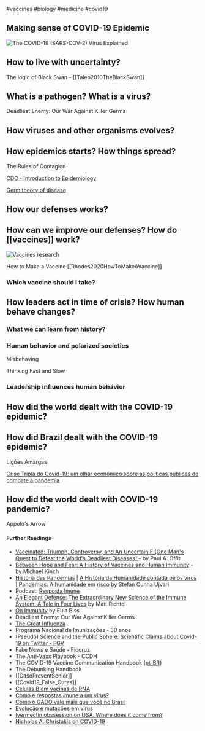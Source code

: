   #vaccines #biology #medicine #covid19

## Making sense of COVID-19 Epidemic

![[The COVID-19 (SARS-COV-2) Virus Explained](http://phdcomics.com/comics.php?f=2047)](http://phdcomics.com/covid/CoV2_01.jpg)


## How to live with uncertainty?

The logic of Black Swan - [[Taleb2010TheBlackSwan]]

## What is a pathogen? What is a virus?

Deadliest Enemy: Our War Against Killer Germs

## How viruses and other organisms evolves?

## How epidemics starts? How things spread?

The Rules of Contagion

[CDC - Introduction to Epidemiology](https://www.cdc.gov/training/publichealth101/epidemiology.html)

[Germ theory of disease](https://www.wikiwand.com/en/Germ_theory_of_disease)

## How our defenses works?

## How can we improve our defenses? How do [[vaccines]] work?

![[Vaccines research](https://xkcd.com/2515/)](https://imgs.xkcd.com/comics/vaccine_research_2x.png)

How to Make a Vaccine [[Rhodes2020HowToMakeAVaccine]]

### Which vaccine should I take?

## How leaders act in time of crisis? How human behave changes?

### What we can learn from history?

### Human behavior and polarized societies

Misbehaving

Thinking Fast and Slow

### Leadership influences human behavior

## How did the world dealt with the COVID-19 epidemic?

## How did Brazil dealt with the COVID-19 epidemic?

Lições Amargas

[Crise Tripla do Covid-19: um olhar econômico sobre as políticas públicas de combate à pandemia](http://thomasvconti.com.br/pubs/coronavirus/)

## How did the world dealt with COVID-19 pandemic?

Appolo's Arrow

#### Further Readings

- [Vaccinated: Triumph, Controversy, and An Uncertain F (One Man's Quest to Defeat the World's Deadliest Diseases) ](https://www.amazon.com.br/Vaccinated-Triumph-Controversy-Uncertain-English-ebook/dp/B000ROKXVA/ref=tmm_kin_swatch_0?_encoding=UTF8&qid=1631049217&sr=1-3)- by Paul A. Offit
- [Between Hope and Fear: A History of Vaccines and Human Immunity](https://www.amazon.com.br/Between-Hope-Fear-Vaccines-Immunity-ebook/dp/B077J7N2M4/) - by Michael Kinch
- [História das Pandemias](https://www.amazon.com.br/História-Epidemias-Stefan-Cunha-Ujvari/dp/6555410086/) | [A História da Humanidade contada pelos vírus](https://www.amazon.com.br/História-Humanidade-Contada-Pelo-Vírus/dp/8572444130/) | [Pandemias: A humanidade em risco](https://www.amazon.com.br/Pandemias-Humanidade-Risco-Stefan-Ujvari/dp/857244632X/) by Stefan Cunha Ujvari
- Podcast: [Resposta Imune](https://www1.folha.uol.com.br/podcasts/resposta-imune/)
- [An Elegant Defense: The Extraordinary New Science of the Immune System: A Tale in Four Lives](https://www.amazon.com.br/Elegant-Defense-Extraordinary-Science-English-ebook/dp/B07C66KJC1/) by Matt Richtel
- [On Immunity](https://www.amazon.com.br/Immunity-Inoculation-English-Eula-Biss-ebook/dp/B00KUY4D7W) by Eula Biss
- Deadliest Enemy: Our War Against Killer Germs
- [The Great Influenza](https://www.amazon.com.br/Great-Influenza-Deadliest-Plague-History/dp/0143036491/)
- Programa Nacional de Imunizações - 30 anos
- [(Pseudo) Science and the Public Sphere: Scientific Claims about Covid-19 on Twitter - FGV](https://democraciadigital.dapp.fgv.br/en/studies/pseudoscience-and-the-public-sphere/)
- Fake News e Saúde - Fiocruz
- The Anti-Vaxx Playbook - CCDH
- The COVID-19 Vaccine Communication Handbook ([pt-BR](https://hackmd.io/@scibehC19vax/lang-pt))
- The Debunking Handbook
- [[CasoPreventSenior]]
- [[Covid19_False_Cures]]
- [Células B em vacinas de RNA](https://twitter.com/mellziland/status/1430195679557734401)
- [Como é respostas imune a um vírus?](https://twitter.com/LaroccaRA/status/1428453296356855817)
- [Como o GADO vale mais que você no Brasil](https://www.youtube.com/watch?v=lyMPfJaX1fs)
- [Evolução e mutações em vírus](https://twitter.com/AndersonBrito_/status/1430627398165336067)
- [Ivermectin obssession on USA. Where does it come from?](https://twitter.com/oneunderscore__/status/1431040456364810242)
- [Nicholas A. Christakis on COVID-19](https://twitter.com/NAChristakis/status/1239204599959093250)